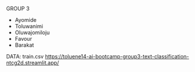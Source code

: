 GROUP 3
* Ayomide
* Toluwanimi
* Oluwajomiloju
* Favour
* Barakat

DATA:
train.csv
https://toluene14-ai-bootcamp-group3-text-classification-ntcg2d.streamlit.app/
